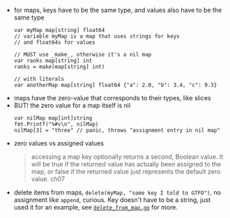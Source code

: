 - for maps, keys have to be the same type, and values also have to be the same type
    ```
    var myMap map[string] float64
    // variable myMap is a map that uses strings for keys
    // and float64s for values

    // MUST use _make_, otherwise it's a nil map
    var ranks map[string] int
    ranks = make(map[string] int)

    // with literals
    var anotherMap map[string] float64 {"a": 2.0, "b": 3.4, "c": 9.3}
    ```
- maps have the zero-value that corresponds to their types, like slices
- BUT! the zero value for a map itself is nil
    ```
    var nilMap map[int]string
    fmt.Printf("%#v\n", nilMap)
    nilMap[3] = "three" // panic, throws "assignment entry in nil map"
    ```
- zero values vs assigned values
    > accessing a map key optionally returns a second, Boolean value. It will be true if the returned value has actually been assigned to the map, or false if the returned value just represents the default zero value.
    ch07
- delete items from maps, `delete(myMap, "some key I told to GTFO")`, no assignment like `append`, curious. Key doesn't have to be a string, just used it for an example, see [`delete_from_map.go`](delete_from_map.go) for more.


